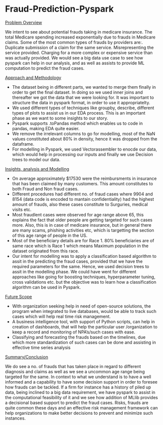 # Fraud-Prediction-Pyspark
<ins>Problem Overview</ins>

We intent to see about potential frauds taking in medicare insurance. The total Medicare spending increased exponentially due to frauds in Medicare claims.
Some of the most common types of frauds by providers are:. Duplicate submission of a claim for the same service. Misrepresenting the service provided. 
Charging for a more complex or expensive service than was actually provided. We would see a big data use case to see how pyspark can help in our analysis,
and as well as assists to provide ML computation to predict the fraud cases.

<ins>Approach and Methodology</ins>

- The dataset being in different parts, we wanted to merge them finally in order to get the final dataset. In doing so we used inner joins and thereafter we got the data that we were looking for. It was important to structure the data in pyspark format, in order to use it appropriatelty.
- We used different types of techniques like groupby, describe, different types of plots to assist us in our EDA process. This is an important phase as we want to some insights to our story.
- Pyspark supports .toPandas method which enables us to code in pandas, making EDA quite easier.
- We remove the irrelevant columns to go for modelling, most of the NaN values constituted about 80% in density, hence it was dropped from the dataframe.
- For modelling in Pyspark, we used Vectorassembler to enocde our data, which would help in processing our inputs and finally we use Decision trees to model our data.

<ins>Insights, analysis and Modelling</ins>
- On average approximately $17530 were the reimbursments in insurance that has been claimed by many customers. This amount constitutes to both Fraud and Non fraud cases.
- Different procedures had different no. of fraud cases where 9904 and 8154 (data code is encoded to mantain confidentiality) had the highest amount of frauds, also these cases constitute to Surguries, medical visits etc.
- Most fraudlent cases were observed for age range above 65, this explains the fact that older people are getting targeted for such cases more. Also, this is in case of medicare insurance, but in general there are many scams, phishing activities etc, which is targetting the section of this age range of people in the US.
- Most of the beneficiary details are for Race 1. 80% beneficiaries are of same race which is Race 1 which means Maximum population in the dataset originated from this race.
- Our intent for modelling was to apply a classification based algorithm to assit in the predicting the fraud cases, provided that we have the required parameters for the same. Hence, we used decision trees to assit in the modelling phase. We could have went for different approaches like going for boosting techniques, hyperparameter tuning, cross validations etc. but the objective was to learn how a classification algorithm can be used in Pyspark.

<ins>Future Scope</ins>
- With organization seeking help in need of open-source solutions, the program when integrated to live databases, would be able to track such cases which will help real time risk management. 
- A business intelligence tool, with support of Python scripts, can help in creation of dashboards, that will help the particular user /organization to keep a record and monitoring of NPA’s/such cases with ease.
- Classifying and forecasting the frauds based on the timelines, due which more standardization of such cases can be done and assisting in effective time series analysis

<ins>Summary/Conclusion</ins>

We do see a no. of frauds that has taken place in regard to different diagnosis and claims as well as we see a uncommon age range being targeted for the same. In context to what we understand is to have a well informed and a capability to have some decision support in order to foresee how frauds can be tackled. If a firm for instance has a history of piled up data, being inclined to a big data requirement, we have pyspark to assist in the computational feasibility of it and we see how addition of MLlib provides a decisional based support to predict the fraud cases. Risks, frauds are quite common these days and an effective risk management framework can help organizations to make better decisions to prevent and minimize such instances.
